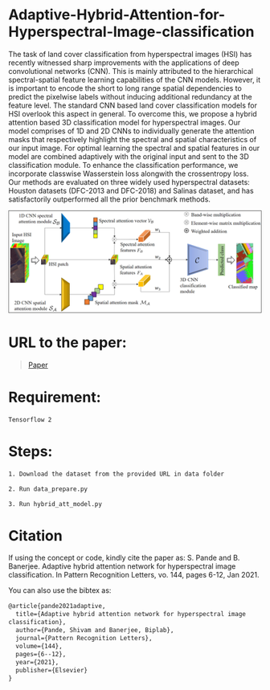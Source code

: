 # Adaptive-Hybrid-Attention-for-Hyperspectral-Image-classification

The task of land cover classification from hyperspectral images (HSI) has recently witnessed sharp improvements with the applications of deep convolutional networks (CNN). This is mainly attributed to the hierarchical spectral-spatial feature learning capabilities of the CNN models. However, it is important to encode the short to long range spatial dependencies to predict the pixelwise labels without inducing additional redundancy at the feature level. The standard CNN based land cover classification models for HSI overlook this aspect in general. To overcome this, we propose a hybrid attention based 3D classification model for hyperspectral images. Our model comprises of 1D and 2D CNNs to individually generate the attention masks that respectively highlight the spectral and spatial characteristics of our input image. For optimal learning the spectral and spatial features in our model are combined adaptively with the original input and sent to the 3D classification module. To enhance the classification performance, we incorporate classwise Wasserstein loss alongwith the crossentropy loss. Our methods are evaluated on three widely used hyperspectral datasets: Houston datasets (DFC-2013 and DFC-2018) and Salinas dataset, and has satisfactorily outperformed all the prior benchmark methods.

![alt text](images/diagram1.png)

# URL to the paper: 
>[Paper](https://www.sciencedirect.com/science/article/pii/S0167865521000283?ref=cra_js_challenge&fr=RR-1)

# Requirement:

```
Tensorflow 2
```
# Steps:

```
1. Download the dataset from the provided URL in data folder
```
```
2. Run data_prepare.py
```
```
3. Run hybrid_att_model.py
```
# Citation
If using the concept or code, kindly cite the paper as: S. Pande and B. Banerjee. Adaptive hybrid attention network for hyperspectral image classification. In Pattern Recognition Letters, vo. 144, pages 6-12, Jan 2021.

You can also use the bibtex as:
```
@article{pande2021adaptive,
  title={Adaptive hybrid attention network for hyperspectral image classification},
  author={Pande, Shivam and Banerjee, Biplab},
  journal={Pattern Recognition Letters},
  volume={144},
  pages={6--12},
  year={2021},
  publisher={Elsevier}
}
```
